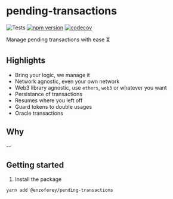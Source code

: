 # pending-transactions

![Tests](https://github.com/enzoferey/pending-transactions/actions/workflows/test.yml/badge.svg)
[![npm version](https://badge.fury.io/js/@enzoferey%2Fpending-transactions.svg)](https://badge.fury.io/js/@enzoferey%2Fpending-transactions)
[![codecov](https://codecov.io/gh/enzoferey/pending-transactions/branch/main/graph/badge.svg?token=GD1ISEL9JO)](https://codecov.io/gh/enzoferey/pending-transactions)

Manage pending transactions with ease ⏳

## Highlights

- Bring your logic, we manage it
- Network agnostic, even your own network
- Web3 library agnostic, use `ethers`, `web3` or whatever you want
- Persistance of transactions
- Resumes where you left off
- Guard tokens to double usages
- Oracle transactions

## Why

--

## Getting started

1. Install the package

```sh
yarn add @enzoferey/pending-transactions
```

